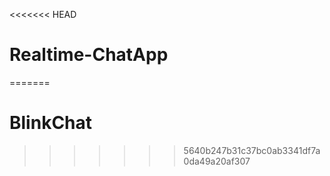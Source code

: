 <<<<<<< HEAD
# Realtime-ChatApp
=======
# BlinkChat
>>>>>>> 5640b247b31c37bc0ab3341df7a0da49a20af307
